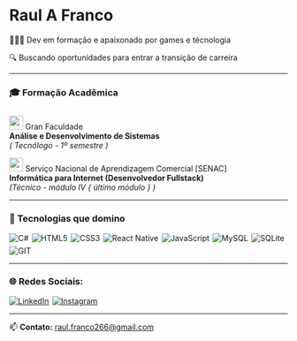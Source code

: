 # Raul A Franco

👨🏾‍💻 Dev em formação e apaixonado por games e técnologia

🔍 Buscando oportunidades para entrar a transição de carreira

---

### 🎓 Formação Acadêmica

<img src="https://omni-cms-static-prd.infra.grancursosonline.com.br/wp-content/uploads/2024/06/logo-footer.svg" width="25" style=" margin-top:10"> Gran Faculdade
<br> **Análise e Desenvolvimento de Sistemas**
<br> _( Tecnólogo - 1º semestre )_

<img src="https://upload.wikimedia.org/wikipedia/commons/8/86/Senac_logo.svg" width="25"> Serviço Nacional de Aprendizagem Comercial [SENAC]
<br> **Informática para Internet (Desenvolvedor Fullstack)**
<br> _(Técnico - módulo IV { último módulo } )_

---

### 🔧 Tecnologias que domino

<div style="display: flex; flex-wrap: wrap; gap: 6px;">
<img alt="C#" src="https://img.shields.io/badge/C%23-239120?style=for-the-badge&logo=.net&logoColor=white"/>
<img alt="HTML5" src="https://img.shields.io/badge/HTML5-E34F26?style=for-the-badge&logo=html5&logoColor=white"/>
<img alt="CSS3" src="https://img.shields.io/badge/CSS3-1572B6?style=for-the-badge&logo=css3&logoColor=white"/>
<img alt="React Native" src="https://img.shields.io/badge/react_native-%2320232a.svg?style=for-the-badge&logo=react&logoColor=%2361DAFB"/>
<img alt="JavaScript" src="https://img.shields.io/badge/JavaScript-F7DF1E?style=for-the-badge&logo=javascript&logoColor=black"/>
<img alt="MySQL" src="https://img.shields.io/badge/mysql-4479A1.svg?style=for-the-badge&logo=mysql&logoColor=white"/>
<img alt="SQLite" src="https://img.shields.io/badge/sqlite-%2307405e.svg?style=for-the-badge&logo=sqlite&logoColor=white"/>
<img alt="GIT" src="https://img.shields.io/badge/git-%23F05033.svg?style=for-the-badge&logo=git&logoColor=white"/>
</div>


---

### 🌐 Redes Sociais:

<div style="display: flex; flex-wrap: wrap; gap: 6px;">
<a href="https://www.linkedin.com/in/raul-ayrton-franco-589b0a1b3/" target="_blank">
<img alt="LinkedIn" src="https://img.shields.io/badge/LinkedIn-0077B5?style=for-the-badge&logo=linkedin&logoColor=white"/>
</a>

<a href="https://www.instagram.com/raulayrton/" target="_blank">
<img alt="Instagram" src="https://img.shields.io/badge/Instagram-E4405F?style=for-the-badge&logo=instagram&logoColor=white"/>
</a>
</div>

---

📫 **Contato:** [raul.franco266@gmail.com](mailto:raul.franco266@gmail.com)

<!--
**RAFranc0/RAFRanc0** is a ✨ _special_ ✨ repository because its `README.md` (this file) appears on your GitHub profile.

Here are some ideas to get you started:

- 🔭 I’m currently working on ...
- 🌱 I’m currently learning ...
- 👯 I’m looking to collaborate on ...
- 🤔 I’m looking for help with ...
- 💬 Ask me about ...
- 📫 How to reach me: ...
- 😄 Pronouns: ...
- ⚡ Fun fact: ...
-->
